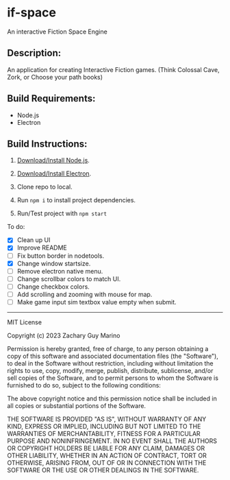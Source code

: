 # if-space

An interactive Fiction Space Engine

## Description:

An application for creating Interactive Fiction games.
(Think Colossal Cave, Zork, or Choose your path books)

## Build Requirements:

- Node.js
- Electron

## Build Instructions:

1. [Download/Install Node.js](https://nodejs.org/en/download).
1. [Download/Install Electron](https://www.electronjs.org/).
1. Clone repo to local.

1. Run `npm i` to install project dependencies.

1. Run/Test project with `npm start`

To do:

- [x] Clean up UI
- [x] Improve README
- [ ] Fix button border in nodetools.
- [x] Change window startsize.
- [ ] Remove electron native menu.
- [ ] Change scrollbar colors to match UI.
- [ ] Change checkbox colors.
- [ ] Add scrolling and zooming with mouse for map.
- [ ] Make game input sim textbox value empty when submit.

---

MIT License

Copyright (c) 2023 Zachary Guy Marino

Permission is hereby granted, free of charge, to any person obtaining a copy
of this software and associated documentation files (the "Software"), to deal
in the Software without restriction, including without limitation the rights
to use, copy, modify, merge, publish, distribute, sublicense, and/or sell
copies of the Software, and to permit persons to whom the Software is
furnished to do so, subject to the following conditions:

The above copyright notice and this permission notice shall be included in all
copies or substantial portions of the Software.

THE SOFTWARE IS PROVIDED "AS IS", WITHOUT WARRANTY OF ANY KIND, EXPRESS OR
IMPLIED, INCLUDING BUT NOT LIMITED TO THE WARRANTIES OF MERCHANTABILITY,
FITNESS FOR A PARTICULAR PURPOSE AND NONINFRINGEMENT. IN NO EVENT SHALL THE
AUTHORS OR COPYRIGHT HOLDERS BE LIABLE FOR ANY CLAIM, DAMAGES OR OTHER
LIABILITY, WHETHER IN AN ACTION OF CONTRACT, TORT OR OTHERWISE, ARISING FROM,
OUT OF OR IN CONNECTION WITH THE SOFTWARE OR THE USE OR OTHER DEALINGS IN THE
SOFTWARE.

